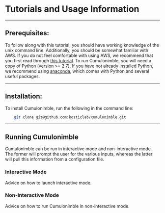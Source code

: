 # Tutorials and Usage Information

---

## Prerequisites:
To follow along with this tutorial, you should have working knowledge of the unix command line.
Additionally, you should be somewhat familiar with AWS.
If you do not feel comfortable with using AWS, we recommend that you first read through [this tutorial](http://docs.aws.amazon.com/gettingstarted/latest/awsgsg-intro/gsg-aws-intro.html).
To run Cumulonimble, you will need a copy of Python (version >= 2.7).
If you have not already installed Python, we recommend using [anaconda](https://www.continuum.io/downloads), which comes with Python and several useful packages.

---

## Installation:
To install Cumulonimble, run the following in the command line:
```sh
    git clone git@github.com:kosticlab/cumulonimble.git
```

---

## Running Cumulonimble
Cumulonimble can be run in interactive mode and non-interactive mode.
The former will prompt the user for the various inputs, whereas the latter will pull this information from a configuration file.

### Interactive Mode
Advice on how to launch interactive mode.

### Non-Interactive Mode
Advice on how to run Cumulonimble in non-interactive mode.

